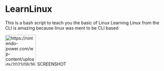 # LearnLinux
This is a bash script to teach you the basic of Linux 
Learning Linux from the CLI is amazing because linux was ment to be CLI based

<img src="https://nintendo-power.com/wp-content/uploads/2021/08/1628156656_Microsoft-has-released-a-new-screenshot-tool.jpg" alt="https://nintendo-power.com/wp-content/uploads/2021/08/1628156656_Microsoft-has-released-a-new-screenshot-tool.jpg" height="100"> SCREENSHOT
